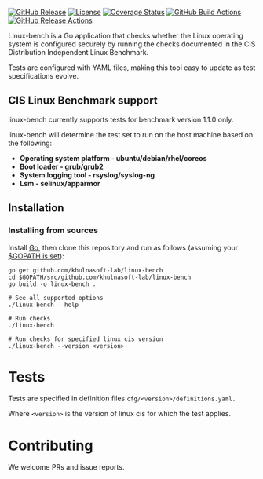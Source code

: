 [![GitHub Release][release-img]][release]
[![License][license-img]][license]
[![Coverage Status][cov-img]][cov]
[![GitHub Build Actions][build-action-img]][actions]
[![GitHub Release Actions][release-action-img]][actions]


Linux-bench is a Go application that checks whether the Linux operating system is configured securely by running the checks documented in the CIS Distribution Independent Linux Benchmark.

Tests are configured with YAML files, making this tool easy to update as test specifications evolve.

## CIS Linux Benchmark support

linux-bench currently supports tests for benchmark version 1.1.0 only.

linux-bench will determine the test set to run on the host machine based on the following:
- **Operating system platform - ubuntu/debian/rhel/coreos**
- **Boot loader - grub/grub2**
- **System logging tool - rsyslog/syslog-ng**
- **Lsm - selinux/apparmor**

## Installation

### Installing from sources

Install [Go](https://golang.org/doc/install), then
clone this repository and run as follows (assuming your [\$GOPATH is set](https://github.com/golang/go/wiki/GOPATH)):


```shell
go get github.com/khulnasoft-lab/linux-bench
cd $GOPATH/src/github.com/khulnasoft-lab/linux-bench
go build -o linux-bench .

# See all supported options
./linux-bench --help

# Run checks
./linux-bench

# Run checks for specified linux cis version
./linux-bench --version <version>
```

# Tests

Tests are specified in definition files `cfg/<version>/definitions.yaml.`

Where `<version>` is the version of linux cis for which the test applies.

# Contributing

We welcome PRs and issue reports.

[actions]: https://github.com/khulnasoft-lab/linux-bench/actions
[build-action-img]: https://github.com/khulnasoft-lab/linux-bench/workflows/build/badge.svg
[cov-img]: https://codecov.io/github/khulnasoft-lab/linux-bench/branch/main/graph/badge.svg
[cov]: https://codecov.io/github/khulnasoft-lab/linux-bench
[license-img]: https://img.shields.io/badge/License-Apache%202.0-blue.svg
[license]: https://opensource.org/licenses/Apache-2.0
[release-img]: https://img.shields.io/github/release/khulnasoft-lab/linux-bench.svg
[release]: https://github.com/khulnasoft-lab/linux-bench/releases
[release-action-img]: https://github.com/khulnasoft-lab/linux-bench/workflows/release/badge.svg
